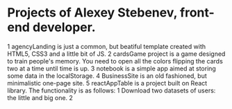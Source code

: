 # Projects of Alexey Stebenev, front-end developer.

1 agencyLanding is just a common, but beatiful template created with HTML5, CSS3 and a little bit of JS.
2 cardsGame project is a game designed to train people's memory. You need to open all the colors flipping the cards two at a time until time is up.
3 notebook is a simple app aimed at storing some data in the localStorage.
4 BusinessSite is an old fashioned, but minimalistic one-page site.
5 reactAppTable is a project built on React library. The functionality is as follows:
  1 Download two datasets of users: the little and big one.
  2
